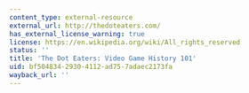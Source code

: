 ```yaml
---
content_type: external-resource
external_url: http://thedoteaters.com/
has_external_license_warning: true
license: https://en.wikipedia.org/wiki/All_rights_reserved
status: ''
title: 'The Dot Eaters: Video Game History 101'
uid: bf504834-2930-4112-ad75-7adaec2173fa
wayback_url: ''
---
```

